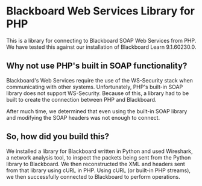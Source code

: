 Blackboard Web Services Library for PHP
=======================================

This is a library for connecting to Blackboard SOAP Web Services from PHP. 
We have tested this against our installation of Blackboard Learn 9.1.60230.0.

Why not use PHP's built in SOAP functionality?
----------------------------------------------

Blackboard's Web Services require the use of the WS-Security stack when 
communicating with other systems. Unfortunately, PHP's built-in SOAP library 
does not support WS-Security. Because of this, a library had to be built to 
create the connection between PHP and Blackboard.

After much time, we determined that even using the built-in SOAP library and 
modifying the SOAP headers was not enough to connect.

So, how did you build this?
---------------------------

We installed a library for Blackboard written in Python and used Wireshark, 
a network analysis tool, to inspect the packets being sent from the Python 
library to Blackboard. We then reconstructed the XML and headers sent from 
that library using cURL in PHP. Using cURL (or built-in PHP streams), we then
successfully connected to Blackboard to perform operations. 
